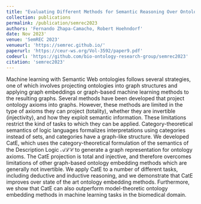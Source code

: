 ```yaml
---
title: "Evaluating Different Methods for Semantic Reasoning Over Ontologies"
collection: publications
permalink: /publication/semrec2023
authors: 'Fernando Zhapa-Camacho, Robert Hoehndorf'
date: Nov 2023'
venue: 'SemREC 2023'
venueurl: 'https://semrec.github.io/'
paperurl: 'https://ceur-ws.org/Vol-3592/paper9.pdf'
codeurl: 'https://github.com/bio-ontology-research-group/semrec2023'
citation: 'semrec2023'
---
```


 

Machine learning with Semantic Web ontologies follows several strategies, 
one of which involves projecting ontologies into graph
structures and applying graph embeddings or graph-based machine
learning methods to the resulting graphs. Several methods have been
developed that project ontology axioms into graphs. However, these
methods are limited in the type of axioms they can project (totality),
whether they are invertible (injectivity), and how they exploit
semantic information. These limitations restrict the kind of tasks to
which they can be applied. Category-theoretical semantics of logic
languages formalizes interpretations using categories instead of sets,
and categories have a graph-like structure. We developed CatE, which
uses the category-theoretical formulation of the semantics of the
Description Logic $\mathcal{ALC}$ to generate a graph representation for ontology
axioms. The CatE projection is total and injective, and therefore
overcomes limitations of other graph-based ontology embedding methods
which are generally not invertible. We apply CatE to a number of
different tasks, including deductive and inductive reasoning, and we
demonstrate that CatE improves over state of the art ontology
embedding methods. Furthermore, we show that CatE can also outperform
model-theoretic ontology embedding methods in machine learning tasks
in the biomedical domain.

